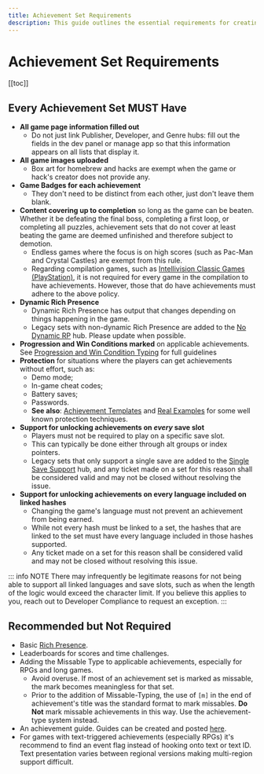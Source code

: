 ```yaml
---
title: Achievement Set Requirements
description: This guide outlines the essential requirements for creating and submitting an achievement set, including game completion coverage, protection against easy unlocks, and proper game information.
---
```


# Achievement Set Requirements

[[toc]]

## Every Achievement Set MUST Have

- **All game page information filled out** 
   - Do not just link Publisher, Developer, and Genre hubs: fill out the fields in the dev panel or manage app so that this information appears on all lists that display it.
- **All game images uploaded**
   - Box art for homebrew and hacks are exempt when the game or hack's creator does not provide any.
- **Game Badges for each achievement**
   - They don't need to be distinct from each other, just don't leave them blank.
- **Content covering up to completion** so long as the game can be beaten. Whether it be defeating the final boss, completing a first loop, or completing all puzzles, achievement sets that do not cover at least beating the game are deemed unfinished and therefore subject to demotion.
  - Endless games where the focus is on high scores (such as Pac-Man and Crystal Castles) are exempt from this rule.
  - Regarding compilation games, such as [Intellivision Classic Games (PlayStation)](https://retroachievements.org/game/13908), it is not required for every game in the compilation to have achievements. However, those that do have achievements must adhere to the above policy.
- **Dynamic Rich Presence**
   - Dynamic Rich Presence has output that changes depending on things happening in the game.
   - Legacy sets with non-dynamic Rich Presence are added to the [No Dynamic RP](https://retroachievements.org/game/3083) hub. Please update when possible.
- **Progression and Win Conditions marked** on applicable achievements. See [Progression and Win Condition Typing](/guidelines/content/progression-and-win-condition-guidelines) for full guidelines
- **Protection** for situations where the players can get achievements without effort, such as:
  - Demo mode;
  - In-game cheat codes;
  - Battery saves;
  - Passwords.
  - **See also**: [Achievement Templates](/developer-docs/achievement-templates) and [Real Examples](/developer-docs/real-examples) for some well known protection techniques.
- **Support for unlocking achievements on *every* save slot**
   - Players must not be required to play on a specific save slot.
   - This can typically be done either through alt groups or index pointers.
   - Legacy sets that only support a single save are added to the [Single Save Support](https://retroachievements.org/game/28449) hub, and any ticket made on a set for this reason shall be considered valid and may not be closed without resolving the issue.
- **Support for unlocking achievements on every language included on linked hashes**
   - Changing the game's language must not prevent an achievement from being earned.
   - While not every hash must be linked to a set, the hashes that are linked to the set must have every language included in those hashes supported.
   - Any ticket made on a set for this reason shall be considered valid and may not be closed without resolving this issue.
   
 ::: info NOTE
 There may infrequently be legitimate reasons for not being able to support all linked languages and save slots, such as when the length of the logic would exceed the character limit. If you believe this applies to you, reach out to Developer Compliance to request an exception.
 :::

## Recommended but Not Required

- Basic [Rich Presence](/developer-docs/rich-presence).
- Leaderboards for scores and time challenges.
- Adding the Missable Type to applicable achievements, especially for RPGs and long games.
  - Avoid overuse. If most of an achievement set is marked as missable, the mark becomes meaningless for that set.
  - Prior to the addition of Missable-Typing, the use of `[m]` in the end of achievement's title was the standard format to mark missables. **Do Not** mark missable achievements in this way. Use the achievement-type system instead.
- An achievement guide. Guides can be created and posted [here](https://github.com/RetroAchievements/guides/wiki).
- For games with text-triggered achievements (especially RPGs) it's recommend to find an event flag instead of hooking onto text or text ID. Text presentation varies between regional versions making multi-region support difficult.
